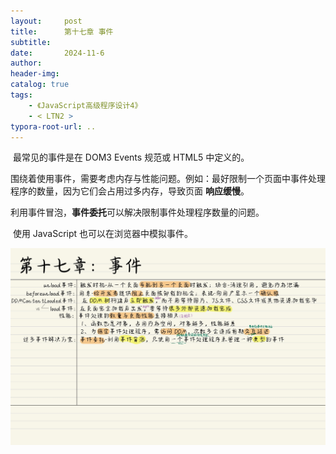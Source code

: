 ```yaml
---
layout:     post
title:      第十七章 事件
subtitle:  
date:       2024-11-6
author:     
header-img: 
catalog: true
tags:
    - 《JavaScript高级程序设计4》
    - < LTN2 >
typora-root-url: ..
---
```




​	最常见的事件是在 DOM3 Events 规范或 HTML5 中定义的。

​	围绕着使用事件，需要考虑内存与性能问题。例如：最好限制一个页面中事件处理程序的数量，因为它们会占用过多内存，导致页面 **响应缓慢**。

​	利用事件冒泡，**事件委托**可以解决限制事件处理程序数量的问题。

​	使用 JavaScript 也可以在浏览器中模拟事件。

![《红宝书》-32](/../img/assets_2023/《红宝书》-32.jpg)
